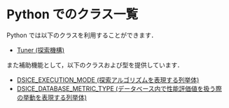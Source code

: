 # Python でのクラス一覧

Python では以下のクラスを利用することができます．

- [Tuner (探索機構)](py_tuner.md)

また補助機能として，以下のクラスおよび型を提供しています．

- [DSICE_EXECUTION_MODE (探索アルゴリズムを表現する列挙体)](py_dsice_execution_mode.md)
- [DSICE_DATABASE_METRIC_TYPE (データベース内で性能評価値を扱う際の挙動を表現する列挙体)](py_dsice_database_metric_type.md)
